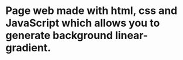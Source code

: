 # Page web made with html, css and JavaScript which allows you to generate background linear-gradient. 
